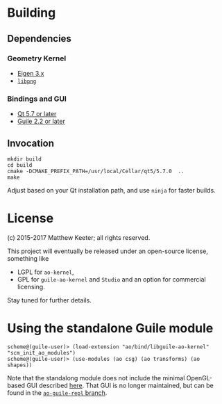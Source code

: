 # Building
## Dependencies
### Geometry Kernel
- [Eigen 3.x](http://eigen.tuxfamily.org/index.php?title=Main_Page)
- [`libpng`](http://www.libpng.org/pub/png/libpng.html)

### Bindings and GUI
- [Qt 5.7 or later](https://www.qt.io)
- [Guile 2.2 or later](https://www.gnu.org/software/guile/)

## Invocation
```
mkdir build
cd build
cmake -DCMAKE_PREFIX_PATH=/usr/local/Cellar/qt5/5.7.0  ..
make
```
Adjust based on your Qt installation path, and use `ninja` for faster builds.

# License
(c) 2015-2017 Matthew Keeter; all rights reserved.

This project will eventually be released under an open-source license,
something like
- LGPL for `ao-kernel`,
- GPL for `guile-ao-kernel` and `Studio`
and an option for commercial licensing.

Stay tuned for further details.

# Using the standalone Guile module
```
scheme@(guile-user)> (load-extension "ao/bind/libguile-ao-kernel" "scm_init_ao_modules")
scheme@(guile-user)> (use-modules (ao csg) (ao transforms) (ao shapes))
```

Note that the standalong module does not include
the minimal OpenGL-based GUI described
[here](https://mattkeeter.com/projects/ao).
That GUI is no longer maintained,
but can be found in the [`ao-guile-repl` branch](https://github.com/mkeeter/ao/tree/ao-guile-repl).
